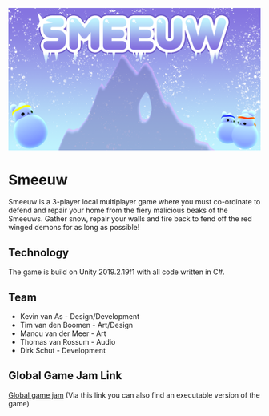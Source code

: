 ![Smeeuw banner](https://raw.githubusercontent.com/D1rk123/GGJ2020/master/Images/poster.png)

# Smeeuw
Smeeuw is a 3-player local multiplayer game where you must co-ordinate to defend and repair your home from the fiery malicious beaks of the Smeeuws. Gather snow, repair your walls and fire back to fend off the red winged demons for as long as possible!

## Technology
The game is build on Unity 2019.2.19f1 with all code written in C#.

## Team
* Kevin van As - Design/Development
* Tim van den Boomen - Art/Design
* Manou van der Meer - Art
* Thomas van Rossum - Audio
* Dirk Schut - Development

## Global Game Jam Link
[Global game jam](https://globalgamejam.org/2020/games/smeeuw-7)
(Via this link you can also find an executable version of the game)

